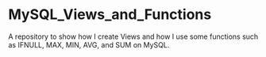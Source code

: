 # MySQL_Views_and_Functions
A repository to show how I create Views and how I use some functions such as IFNULL, MAX, MIN, AVG, and SUM on MySQL.
